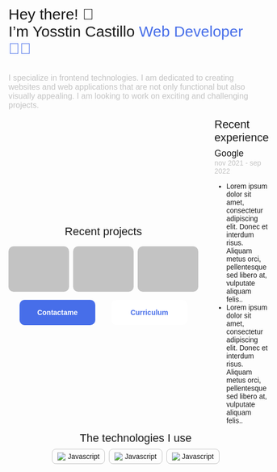 <head>
<link rel="preconnect" href="https://fonts.googleapis.com">
<link rel="preconnect" href="https://fonts.gstatic.com" crossorigin>
<link href="https://fonts.googleapis.com/css2?family=Poppins:ital,wght@0,100;0,200;0,300;0,400;0,500;0,600;0,700;0,800;0,900;1,100;1,200;1,300;1,400;1,500;1,600;1,700;1,800;1,900&display=swap" rel="stylesheet">
</head>
<body style="font-family: 'Poppins', sans-serif;">
    <section>
        <div style='display:flex; flex-direction:column; font-size:30px; font-weight:500;'> 
            <span>Hey there! 👋</span>
            <span>
                I’m Yosstin Castillo
                <span style='color:#476EE9;'>Web Developer 👨‍💻</span>
            </span>
        </div>
        <div style='font-size:16px; color:#c3c3c3; padding-top:1rem;'>
            <p>
            I specialize in frontend technologies. I am dedicated to creating websites and web applications that are not only functional but also visually appealing. I am looking to work on exciting and challenging projects.
            </p>
        </div>
    </section>
    <section style='display:flex; gap:2rem; align-items:center;'>
        <section style='display:flex; flex-direction:column; align-items:center; gap:1rem;'>
            <span style='font-size:22px; font-weight:500;'>Recent projects</span>
            <div style='display:flex; justify-content:center; gap: .5rem;'>
                <div style='width:7.5rem; height:5.625rem; border-radius:10px; background:#c3c3c3;'></div>
                <div style='width:7.5rem; height:5.625rem; border-radius:10px; background:#c3c3c3;'></div>
                <div style='width:7.5rem; height:5.625rem; border-radius:10px; background:#c3c3c3;'></div>
            </div>
            <div style='display: flex; gap:2rem;'>
                <a style='display:flex; align-items:center; justify-content:center; width:9.375rem; height:3.125rem; background:#476EE9; border-radius: 10px; color:white; font-weight:600; text-decoration:none;' onmouseover="this.style.backgroundColor='#2F55CB'; this.style.cursor='pointer'" onmouseout="this.style.backgroundColor='#476EE9'">Contactame</a>
                <a style='display:flex; align-items:center; justify-content:center; width:9.375rem; height:3.125rem; background:#fff; border-radius: 10px; color:#476EE9; font-weight:600; text-decoration:none;' onmouseover="this.style.backgroundColor='#e4e4e4'; this.style.cursor='pointer'" onmouseout="this.style.backgroundColor='#fff'">Curriculum</a>
            </div>
        </section>
        <section style='display:flex; flex-direction:column; gap:.5rem;'>
            <span style='font-size:22px; font-weight:500;'>Recent experience</span>
            <div style='display:flex; flex-direction:column;'>
                <span style='font-size:18px;'>Google</span>
                <span style='font-size:14px; color:#c3c3c3;'>nov 2021 - sep 2022</span>
                <ul class='text-14'>
                    <li>
                        Lorem ipsum dolor sit amet, consectetur adipiscing elit. Donec et interdum risus. Aliquam metus orci, pellentesque sed libero at, vulputate aliquam felis..
                    </li>
                    <li>
                        Lorem ipsum dolor sit amet, consectetur adipiscing elit. Donec et interdum risus. Aliquam metus orci, pellentesque sed libero at, vulputate aliquam felis..
                    </li>
                </ul>
            </div>
        </section>
    </section>
   <section style='display:flex; flex-direction:column; align-items:center; justify-content:center; gap:.5rem;'>
        <span style='font-size:22px; font-weight:500;'>The technologies I use</span>
        <div style='display:flex; gap:.5rem;'>
            <div style='display:flex; gap:4px; border:1px solid #c3c3c3; padding:6px 10px; border-radius:8px;'>
                <img src='./javascript.png' />
                <span>Javascript</span>
            </div>
            <div style='display:flex; gap:4px; border:1px solid #c3c3c3; padding:6px 10px; border-radius:8px;'>
                <img src='./javascript.png' />
                <span>Javascript</span>
            </div>
            <div style='display:flex; gap:4px; border:1px solid #c3c3c3; padding:6px 10px; border-radius:8px;'>
                <img src='./javascript.png' />
                <span>Javascript</span>
            </div>
        </div>
    </section>
</body>
